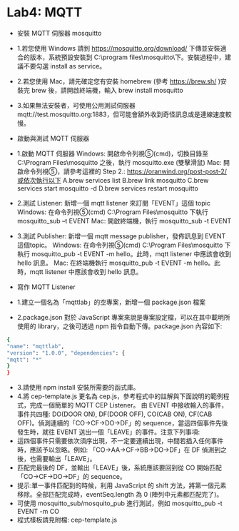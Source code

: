 # Lab4: MQTT
- 安裝 MQTT 伺服器 mosquitto
- 1.若您使用 Windows 請到 https://mosquitto.org/download/ 下傳並安裝適合的版本，系統預設安裝到 C:\program files\mosquitto\下。安裝過程中，建議不要勾選 install as service。
- 2.若您使用 Mac，請先確定您有安裝 homebrew (參考 https://brew.sh/ )安裝完 brew 後，請開啟終端機，輸入 brew install mosquitto
- 3.如果無法安裝者，可使用公用測試伺服器 mqtt://test.mosquitto.org:1883，但可能會額外收到奇怪訊息或是連線速度較慢。
- 啟動與測試 MQTT 伺服器
- 1.啟動 MQTT 伺服器
Windows: 開啟命令列視⑤(cmd)，切換目錄至 C:\Program Files\mosquitto 之後，執行 mosquitto.exe (雙擊滑鼠)
Mac: 開啟命令列視⑤，請參考這裡的 Step 2.: https://oranwind.org/post-post-2/或依次執行以下
A.brew services list
B.brew link mosquitto
C.brew services start mosquitto -d
D.brew services restart mosquitto
- 2.測試 Listener: 新增一個 mqtt listener 來訂閱「EVENT」這個 topic Windows: 在命令列視⑤(cmd) C:\Program Files\mosquitto 下執行
mosquitto_sub –t EVENT
Mac: 開啟終端機，執行 mosquitto_sub -t EVENT
- 3.測試 Publisher: 新增一個 mqtt message publisher，發佈訊息到 EVENT 這個topic。
Windows: 在命令列視⑤(cmd) C:\Program Files\mosquitto 下執行
mosquitto_pub -t EVENT -m hello。此時，mqtt listener 中應該會收到 hello 訊息。
Mac: 在終端機執行 mosquitto_pub -t EVENT -m hello。此時，mqtt listener 中應該會收到 hello 訊息。


- 寫作 MQTT Listener
- 1.建立一個名為「mqttlab」的空專案，新增一個 package.json 檔案
- 2.package.json 對於 JavaScript 專案來說是專案設定檔，可以在其中載明所使用的 library，之後可透過 npm 指令自動下傳。package.json 內容如下:
```bash
{
"name": "mqttlab",
"version": "1.0.0", "dependencies": {
"mqtt": "*"
}
}
```
- 3.請使用 npm install 安裝所需要的函式庫。
- 4.將 cep-template.js 更名為 cep.js，參考程式中的註解與下面說明的範例程式，完成一個簡單的 MQTT CEP Listener。
由 EVENT 中接收輸入的事件，事件共四種: DO(DOOR ON), DF(DOOR OFF), CO(CAB ON), CF(CAB OFF)。偵測連續的「CO->CF->DO->DF」的 sequence，當這四個事件先後發生時，就往 EVENT 送出一個「LEAVE」的事件。注意下列事項:
- 這四個事件只需要依次須序出現，不一定要連續出現，中間若插入任何事件時，應該予以忽略。例如: 「CO->AA->CF->BB->DO->DF」在 DF 偵測到之後，也需要輸出「LEAVE」。
- 匹配完最後的 DF，並輸出「LEAVE」後，系統應該要回到從 CO 開始匹配
「CO->CF->DO->DF」的 sequence。
- 提示:單一事件匹配到的時候，利用 JavaScript 的 shift 方法，將第一個元素移除。全部匹配完成時，eventSeq.length 為 0 (陣列中元素都匹配完了)。
- 可使用 mosquitto_sub/mosquito_pub 進行測試，例如 mosquitto_pub -t EVENT -m CO
- 程式樣板請見附檔: cep-template.js
